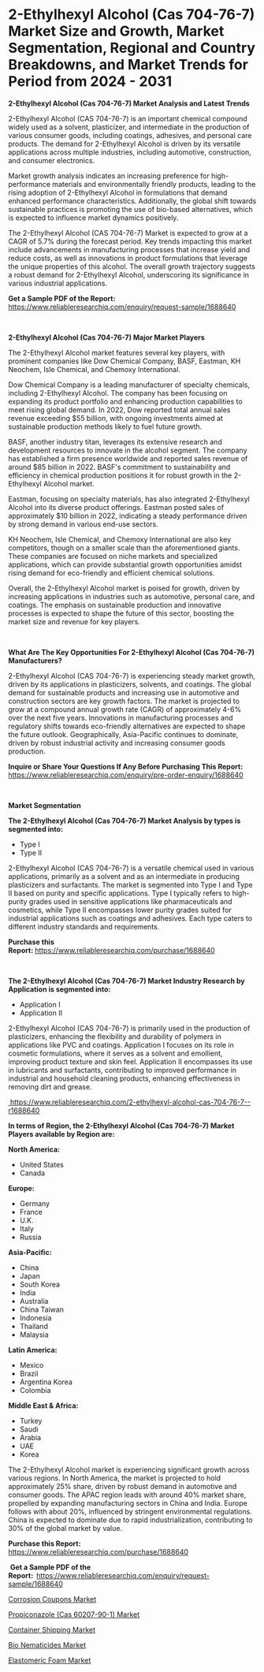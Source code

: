 <p><h1>2-Ethylhexyl Alcohol (Cas 704-76-7) Market Size and Growth, Market Segmentation, Regional and Country Breakdowns, and Market Trends for Period from 2024 -  2031</h1></p><p><strong>2-Ethylhexyl Alcohol (Cas 704-76-7) Market Analysis and Latest Trends</strong></p>
<p><p>2-Ethylhexyl Alcohol (CAS 704-76-7) is an important chemical compound widely used as a solvent, plasticizer, and intermediate in the production of various consumer goods, including coatings, adhesives, and personal care products. The demand for 2-Ethylhexyl Alcohol is driven by its versatile applications across multiple industries, including automotive, construction, and consumer electronics. </p><p>Market growth analysis indicates an increasing preference for high-performance materials and environmentally friendly products, leading to the rising adoption of 2-Ethylhexyl Alcohol in formulations that demand enhanced performance characteristics. Additionally, the global shift towards sustainable practices is promoting the use of bio-based alternatives, which is expected to influence market dynamics positively.</p><p>The 2-Ethylhexyl Alcohol (CAS 704-76-7) Market is expected to grow at a CAGR of 5.7% during the forecast period. Key trends impacting this market include advancements in manufacturing processes that increase yield and reduce costs, as well as innovations in product formulations that leverage the unique properties of this alcohol. The overall growth trajectory suggests a robust demand for 2-Ethylhexyl Alcohol, underscoring its significance in various industrial applications.</p></p>
<p><strong>Get a Sample PDF of the Report:&nbsp;</strong> <a href="https://www.reliableresearchiq.com/enquiry/request-sample/1688640?utm_campaign=1087&utm_medium=2&utm_source=Github&utm_content=ia&utm_term=17102024&utm_id=2-ethylhexyl-alcohol-cas-704-76-7">https://www.reliableresearchiq.com/enquiry/request-sample/1688640</a></p>
<p>&nbsp;</p>
<p><strong>2-Ethylhexyl Alcohol (Cas 704-76-7) Major Market Players</strong></p>
<p><p>The 2-Ethylhexyl Alcohol market features several key players, with prominent companies like Dow Chemical Company, BASF, Eastman, KH Neochem, Isle Chemical, and Chemoxy International. </p><p>Dow Chemical Company is a leading manufacturer of specialty chemicals, including 2-Ethylhexyl Alcohol. The company has been focusing on expanding its product portfolio and enhancing production capabilities to meet rising global demand. In 2022, Dow reported total annual sales revenue exceeding $55 billion, with ongoing investments aimed at sustainable production methods likely to fuel future growth.</p><p>BASF, another industry titan, leverages its extensive research and development resources to innovate in the alcohol segment. The company has established a firm presence worldwide and reported sales revenue of around $85 billion in 2022. BASF's commitment to sustainability and efficiency in chemical production positions it for robust growth in the 2-Ethylhexyl Alcohol market.</p><p>Eastman, focusing on specialty materials, has also integrated 2-Ethylhexyl Alcohol into its diverse product offerings. Eastman posted sales of approximately $10 billion in 2022, indicating a steady performance driven by strong demand in various end-use sectors. </p><p>KH Neochem, Isle Chemical, and Chemoxy International are also key competitors, though on a smaller scale than the aforementioned giants. These companies are focused on niche markets and specialized applications, which can provide substantial growth opportunities amidst rising demand for eco-friendly and efficient chemical solutions. </p><p>Overall, the 2-Ethylhexyl Alcohol market is poised for growth, driven by increasing applications in industries such as automotive, personal care, and coatings. The emphasis on sustainable production and innovative processes is expected to shape the future of this sector, boosting the market size and revenue for key players.</p></p>
<p>&nbsp;</p>
<p><strong>What Are The Key Opportunities For 2-Ethylhexyl Alcohol (Cas 704-76-7) Manufacturers?</strong></p>
<p><p>2-Ethylhexyl Alcohol (CAS 704-76-7) is experiencing steady market growth, driven by its applications in plasticizers, solvents, and coatings. The global demand for sustainable products and increasing use in automotive and construction sectors are key growth factors. The market is projected to grow at a compound annual growth rate (CAGR) of approximately 4-6% over the next five years. Innovations in manufacturing processes and regulatory shifts towards eco-friendly alternatives are expected to shape the future outlook. Geographically, Asia-Pacific continues to dominate, driven by robust industrial activity and increasing consumer goods production.</p></p>
<p><strong>Inquire or Share Your Questions If Any Before Purchasing This Report:</strong> <a href="https://www.reliableresearchiq.com/enquiry/pre-order-enquiry/1688640?utm_campaign=1087&utm_medium=2&utm_source=Github&utm_content=ia&utm_term=17102024&utm_id=2-ethylhexyl-alcohol-cas-704-76-7">https://www.reliableresearchiq.com/enquiry/pre-order-enquiry/1688640</a></p>
<p>&nbsp;</p>
<p><strong>Market Segmentation</strong></p>
<p><strong>The 2-Ethylhexyl Alcohol (Cas 704-76-7) Market Analysis by types is segmented into:</strong></p>
<p><ul><li>Type I</li><li>Type II</li></ul></p>
<p><p>2-Ethylhexyl Alcohol (CAS 704-76-7) is a versatile chemical used in various applications, primarily as a solvent and as an intermediate in producing plasticizers and surfactants. The market is segmented into Type I and Type II based on purity and specific applications. Type I typically refers to high-purity grades used in sensitive applications like pharmaceuticals and cosmetics, while Type II encompasses lower purity grades suited for industrial applications such as coatings and adhesives. Each type caters to different industry standards and requirements.</p></p>
<p><strong>Purchase this Report:&nbsp;</strong><a href="https://www.reliableresearchiq.com/purchase/1688640?utm_campaign=1087&utm_medium=2&utm_source=Github&utm_content=ia&utm_term=17102024&utm_id=2-ethylhexyl-alcohol-cas-704-76-7">https://www.reliableresearchiq.com/purchase/1688640</a></p>
<p>&nbsp;</p>
<p><strong>The 2-Ethylhexyl Alcohol (Cas 704-76-7) Market Industry Research by Application is segmented into:</strong></p>
<p><ul><li>Application I</li><li>Application II</li></ul></p>
<p><p>2-Ethylhexyl Alcohol (CAS 704-76-7) is primarily used in the production of plasticizers, enhancing the flexibility and durability of polymers in applications like PVC and coatings. Application I focuses on its role in cosmetic formulations, where it serves as a solvent and emollient, improving product texture and skin feel. Application II encompasses its use in lubricants and surfactants, contributing to improved performance in industrial and household cleaning products, enhancing effectiveness in removing dirt and grease.</p></p>
<p><a href="https://www.reliableresearchiq.com/2-ethylhexyl-alcohol-cas-704-76-7--r1688640?utm_campaign=1087&utm_medium=2&utm_source=Github&utm_content=ia&utm_term=17102024&utm_id=2-ethylhexyl-alcohol-cas-704-76-7">&nbsp;https://www.reliableresearchiq.com/2-ethylhexyl-alcohol-cas-704-76-7--r1688640</a></p>
<p><strong>In terms of Region, the 2-Ethylhexyl Alcohol (Cas 704-76-7) Market Players available by Region are:</strong></p>
<p>
    <p> <strong> North America: </strong>
        <ul>
            <li>United States</li>
            <li>Canada</li>
        </ul>
        </p> 
    <p> <strong> Europe: </strong>
        <ul>
            <li>Germany</li>
            <li>France</li>
            <li>U.K.</li>
            <li>Italy</li>
            <li>Russia</li>
        </ul>
        </p> 
    <p> <strong> Asia-Pacific: </strong>
        <ul>
            <li>China</li>
            <li>Japan</li>
            <li>South Korea</li>
            <li>India</li>
            <li>Australia</li>
            <li>China Taiwan</li>
            <li>Indonesia</li>
            <li>Thailand</li>
            <li>Malaysia</li>
        </ul>
        </p> 
    <p> <strong> Latin America: </strong>
        <ul>
            <li>Mexico</li>
            <li>Brazil</li>
            <li>Argentina Korea</li>
            <li>Colombia</li>
        </ul>
        </p> 
    <p> <strong> Middle East & Africa: </strong>
        <ul>
            <li>Turkey</li>
            <li>Saudi</li>
            <li>Arabia</li>
            <li>UAE</li>
            <li>Korea</li>
        </ul>
    </p>
    </p>
<p><p>The 2-Ethylhexyl Alcohol market is experiencing significant growth across various regions. In North America, the market is projected to hold approximately 25% share, driven by robust demand in automotive and consumer goods. The APAC region leads with around 40% market share, propelled by expanding manufacturing sectors in China and India. Europe follows with about 20%, influenced by stringent environmental regulations. China is expected to dominate due to rapid industrialization, contributing to 30% of the global market by value.</p></p>
<p><strong>Purchase this Report: </strong><a href="https://www.reliableresearchiq.com/purchase/1688640?utm_campaign=1087&utm_medium=2&utm_source=Github&utm_content=ia&utm_term=17102024&utm_id=2-ethylhexyl-alcohol-cas-704-76-7">https://www.reliableresearchiq.com/purchase/1688640</a></p>
<p>&nbsp;<strong>Get a Sample PDF of the Report:&nbsp;&nbsp;</strong><a href="https://www.reliableresearchiq.com/enquiry/request-sample/1688640?utm_campaign=1087&utm_medium=2&utm_source=Github&utm_content=ia&utm_term=17102024&utm_id=2-ethylhexyl-alcohol-cas-704-76-7">https://www.reliableresearchiq.com/enquiry/request-sample/1688640</a></p>
<p><strong></strong></p>
<p><p><a href="https://issuu.com/reportprime-2/docs/corrosion-coupons-market-size-2030._4908bd6ed7e127?utm_campaign=1087&utm_medium=2&utm_source=Github&utm_content=ia&utm_term=17102024&utm_id=2-ethylhexyl-alcohol-cas-704-76-7">Corrosion Coupons Market</a></p><p><a href="https://github.com/seraphinaqist/Market-Research-Report-List-1/blob/main/propiconazole-cas-60207-90-1-market.md?utm_campaign=1087&utm_medium=2&utm_source=Github&utm_content=ia&utm_term=17102024&utm_id=2-ethylhexyl-alcohol-cas-704-76-7">Propiconazole (Cas 60207-90-1) Market</a></p><p><a href="https://issuu.com/reportprime-2/docs/container-shipping-market-size-2030_c5773f3b58120f?utm_campaign=1087&utm_medium=2&utm_source=Github&utm_content=ia&utm_term=17102024&utm_id=2-ethylhexyl-alcohol-cas-704-76-7">Container Shipping Market</a></p><p><a href="https://github.com/stumpefzclearez/Market-Research-Report-List-1/blob/main/bio-nematicides-market.md?utm_campaign=1087&utm_medium=2&utm_source=Github&utm_content=ia&utm_term=17102024&utm_id=2-ethylhexyl-alcohol-cas-704-76-7">Bio Nematicides Market</a></p><p><a href="https://www.linkedin.com/pulse/elastomeric-foam-market-forecast-global-trends-analysis-from-mv7kc?utm_campaign=1087&utm_medium=2&utm_source=Github&utm_content=ia&utm_term=17102024&utm_id=2-ethylhexyl-alcohol-cas-704-76-7">Elastomeric Foam Market</a></p></p>